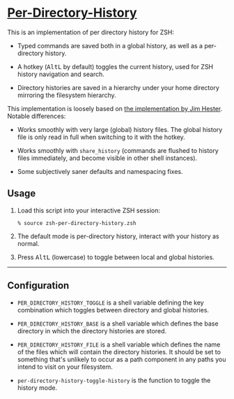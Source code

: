 [Per-Directory-History][home]
=============================

This is an implementation of per directory history for ZSH:

- Typed commands are saved both in a global history, as well as a
  per-directory history.

- A hotkey (<kbd>Alt</kbd><kbd>L</kbd> by default) toggles the current
  history, used for ZSH history navigation and search.

- Directory histories are saved in a hierarchy under your home
  directory mirroring the filesystem hierarchy.

This implementation is loosely based on [the implementation by Jim
Hester][old].  Notable differences:

- Works smoothly with very large (global) history files.
  The global history file is only read in full when switching to it
  with the hotkey.
  
- Works smoothly with `share_history` (commands are flushed to history
  files immediately, and become visible in other shell instances).
  
- Some subjectively saner defaults and namespacing fixes.

<!--
  - Does not override a key with a predefined default meaning by default.
  
  - Does not break in paths containing a path component named `history`.
  
  - Uses a more meaningful location for the per-directory history trees.
-->

Usage
-----

1.  Load this script into your interactive ZSH session:

        % source zsh-per-directory-history.zsh

2.  The default mode is per-directory history, interact with your history as normal.

3.  Press <kbd>Alt</kbd><kbd>L</kbd> (lowercase) to toggle between
    local and global histories.

-------------------------------------------------------------------------------
Configuration
-------------------------------------------------------------------------------

* `PER_DIRECTORY_HISTORY_TOGGLE` is a shell variable defining the key
  combination which toggles between directory and global histories.

* `PER_DIRECTORY_HISTORY_BASE` is a shell variable which defines the
  base directory in which the directory histories are stored.

* `PER_DIRECTORY_HISTORY_FILE` is a shell variable which defines the
  name of the files which will contain the directory histories.  It
  should be set to something that's unlikely to occur as a path
  component in any paths you intend to visit on your filesystem.

* `per-directory-history-toggle-history` is the function to toggle the
  history mode.

[home]: https://github.com/CyberShadow/per-directory-history
[old]: http://github.com/jimhester/per-directory-history
